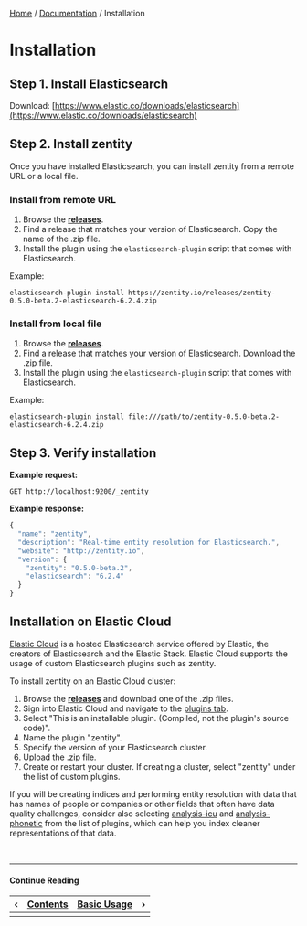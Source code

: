 [Home](/) / [Documentation](/docs) / Installation


# Installation


## Step 1. Install Elasticsearch

Download: [https://www.elastic.co/downloads/elasticsearch](https://www.elastic.co/downloads/elasticsearch)


## Step 2. Install zentity

Once you have installed Elasticsearch, you can install zentity from a remote URL or a local file.


### Install from remote URL

1. Browse the **[releases](/releases)**.
2. Find a release that matches your version of Elasticsearch. Copy the name of the .zip file.
3. Install the plugin using the `elasticsearch-plugin` script that comes with Elasticsearch.

Example:

`elasticsearch-plugin install https://zentity.io/releases/zentity-0.5.0-beta.2-elasticsearch-6.2.4.zip`


### Install from local file

1. Browse the **[releases](/releases)**.
2. Find a release that matches your version of Elasticsearch. Download the .zip file.
4. Install the plugin using the `elasticsearch-plugin` script that comes with Elasticsearch.

Example:

`elasticsearch-plugin install file:///path/to/zentity-0.5.0-beta.2-elasticsearch-6.2.4.zip`


## Step 3. Verify installation

**Example request:**

`GET http://localhost:9200/_zentity`

**Example response:**

```javascript
{
  "name": "zentity",
  "description": "Real-time entity resolution for Elasticsearch.",
  "website": "http://zentity.io",
  "version": {
    "zentity": "0.5.0-beta.2",
    "elasticsearch": "6.2.4"
  }
}
```

## Installation on Elastic Cloud

[Elastic Cloud](https://www.elastic.co/cloud) is a hosted Elasticsearch service offered by Elastic,
the creators of Elasticsearch and the Elastic Stack. Elastic Cloud supports the usage of custom
Elasticsearch plugins such as zentity.

To install zentity on an Elastic Cloud cluster:

1. Browse the **[releases](/releases)** and download one of the .zip files.
2. Sign into Elastic Cloud and navigate to the [plugins tab](https://cloud.elastic.co/#plugins).
3. Select "This is an installable plugin. (Compiled, not the plugin's source code)".
4. Name the plugin "zentity".
5. Specify the version of your Elasticsearch cluster.
6. Upload the .zip file.
7. Create or restart your cluster. If creating a cluster, select "zentity" under the list of custom plugins.

If you will be creating indices and performing entity resolution with data that has names of people or
companies or other fields that often have data quality challenges, consider also selecting
[analysis-icu](https://www.elastic.co/guide/en/elasticsearch/plugins/current/analysis-icu.html)
and [analysis-phonetic](https://www.elastic.co/guide/en/elasticsearch/plugins/current/analysis-phonetic.html)
from the list of plugins, which can help you index cleaner representations of that data.



&nbsp;

----

#### Continue Reading

|&#8249;|[Contents](/docs)|[Basic Usage](/docs/basic-usage)|&#8250;|
|:---|:---|---:|---:|
|    |    |    |    |

